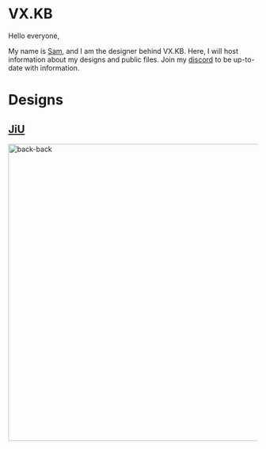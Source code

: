 # VX.KB

Hello everyone,

My name is [Sam](https://samuelle.me), and I am the designer behind VX.KB. Here, I will host information about my designs and public files. Join my [discord](https://discord.gg/cFghg3fnHT) to be up-to-date with information.

# Designs

## [JiU](https://github.com/samuelle107/VX.KB/tree/main/JiU)

<img src="JiU/renders/jiu-top-down-ariel.png" alt="back-back" width="600"/>
